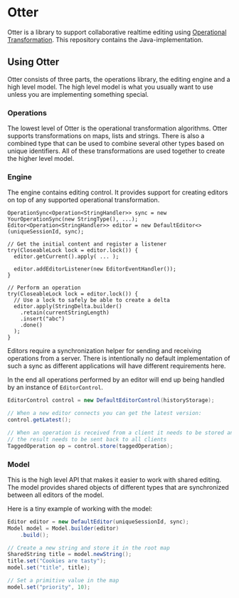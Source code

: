 # Otter

Otter is a library to support collaborative realtime editing using
[Operational Transformation](https://en.wikipedia.org/wiki/Operational_transformation).
This repository contains the Java-implementation.

## Using Otter

Otter consists of three parts, the operations library, the editing engine and
a high level model. The high level model is what you usually want to use
unless you are implementing something special.

### Operations

The lowest level of Otter is the operational transformation algorithms. Otter
supports transformations on maps, lists and strings. There is also a combined
type that can be used to combine several other types based on unique
identifiers. All of these transformations are used together to create the
higher level model.

### Engine

The engine contains editing control. It provides support for creating
editors on top of any supported operational transformation.


```
OperationSync<Operation<StringHandler>> sync = new YourOperationSync(new StringType(), ...);
Editor<Operation<StringHandler>> editor = new DefaultEditor<>(uniqueSessionId, sync);

// Get the initial content and register a listener
try(CloseableLock lock = editor.lock()) {
  editor.getCurrent().apply( ... );
  
  editor.addEditorListener(new EditorEventHandler());
}

// Perform an operation
try(CloseableLock lock = editor.lock()) {
  // Use a lock to safely be able to create a delta
  editor.apply(StringDelta.builder()
  	.retain(currentStringLength)
  	.insert("abc")
  	.done()
  );
}
```

Editors require a synchronization helper for sending and receiving operations
from a server. There is intentionally no default implementation of such a sync
as different applications will have different requirements here.

In the end all operations performed by an editor will end up being handled by
an instance of `EditorControl`.

```java
EditorControl control = new DefaultEditorControl(historyStorage);

// When a new editor connects you can get the latest version:
control.getLatest();

// When an operation is received from a client it needs to be stored and
// the result needs to be sent back to all clients
TaggedOperation op = control.store(taggedOperation);
```

### Model

This is the high level API that makes it easier to work with shared editing.
The model provides shared objects of different types that are synchronized
between all editors of the model.

Here is a tiny example of working with the model:

```java
Editor editor = new DefaultEditor(uniqueSessionId, sync); 
Model model = Model.builder(editor)
	.build();

// Create a new string and store it in the root map
SharedString title = model.newString();
title.set("Cookies are tasty");
model.set("title", title);

// Set a primitive value in the map
model.set("priority", 10);
```